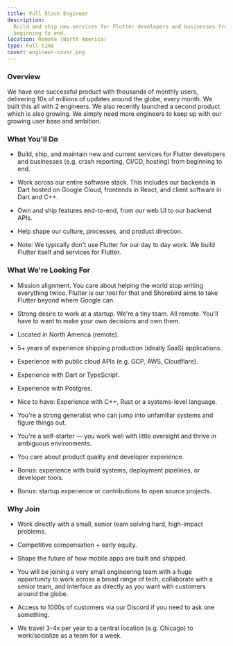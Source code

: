 ```yaml
---
title: Full Stack Engineer
description:
  Build and ship new services for Flutter developers and businesses from
  beginning to end.
location: Remote (North America)
type: Full-time
cover: engineer-cover.png
---
```


### Overview

We have one successful product with thousands of monthly users, delivering 10s
of millions of updates around the globe, every month. We built this all with 2
engineers. We also recently launched a second product which is also growing. We
simply need more engineers to keep up with our growing user base and ambition.

### What You'll Do

- Build, ship, and maintain new and current services for Flutter developers and
  businesses (e.g. crash reporting, CI/CD, hosting) from beginning to end.

- Work across our entire software stack. This includes our backends in Dart
  hosted on Google Cloud, frontends in React, and client software in Dart and
  C++.

- Own and ship features end-to-end, from our web UI to our backend APIs.

- Help shape our culture, processes, and product direction.

- Note: We typically don't use Flutter for our day to day work. We build Flutter
  itself and services for Flutter.

### What We're Looking For

- Mission alignment. You care about helping the world stop writing everything
  twice. Flutter is our tool for that and Shorebird aims to take Flutter beyond
  where Google can.

- Strong desire to work at a startup. We're a tiny team. All remote. You'll have
  to want to make your own decisions and own them.

- Located in North America (remote).

- 5+ years of experience shipping production (ideally SaaS) applications.

- Experience with public cloud APIs (e.g. GCP, AWS, Cloudflare).

- Experience with Dart or TypeScript.

- Experience with Postgres.

- Nice to have: Experience with C++, Rust or a systems-level language.

- You're a strong generalist who can jump into unfamiliar systems and figure
  things out.

- You're a self-starter — you work well with little oversight and thrive in
  ambiguous environments.
- You care about product quality and developer experience.

- Bonus: experience with build systems, deployment pipelines, or developer
  tools.

- Bonus: startup experience or contributions to open source projects.

### Why Join

- Work directly with a small, senior team solving hard, high-impact problems.

- Competitive compensation + early equity.

- Shape the future of how mobile apps are built and shipped.

- You will be joining a very small engineering team with a huge opportunity to
  work across a broad range of tech, collaborate with a senior team, and
  interface as directly as you want with customers around the globe.

- Access to 1000s of customers via our Discord if you need to ask one something.

- We travel 3-4x per year to a central location (e.g. Chicago) to work/socialize
  as a team for a week.
